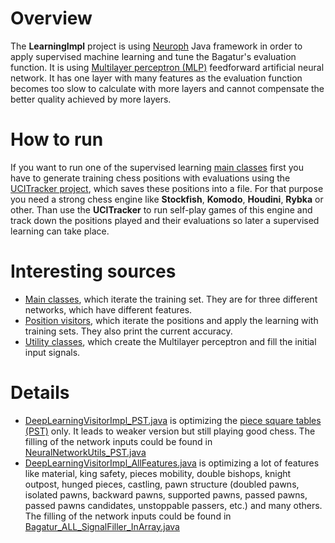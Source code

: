 # Overview

The **LearningImpl** project is using <a href="http://neuroph.sourceforge.net/">Neuroph</a> Java framework in order to apply supervised machine learning and tune the Bagatur's evaluation function.
It is using <a href="https://en.wikipedia.org/wiki/Multilayer_perceptron">Multilayer perceptron (MLP)</a> feedforward artificial neural network. It has one layer with many features as the evaluation function becomes too slow to calculate with more layers and cannot compensate the better quality achieved by more layers.  

# How to run

If you want to run one of the supervised learning <a href="https://github.com/bagaturchess/Bagatur/tree/master/Sources/LearningImpl/src/bagaturchess/deeplearning/run">main classes</a> first you have to generate training chess positions with evaluations using the <a href="https://github.com/bagaturchess/Bagatur/tree/master/Sources/UCITracker">UCITracker project</a>, which saves these positions into a file.
For that purpose you need a strong chess engine like **Stockfish**, **Komodo**, **Houdini**, **Rybka** or other. Than use the **UCITracker** to run self-play games of this engine and track down the positions played and their evaluations so later a supervised learning can take place.

# Interesting sources
- <a href="https://github.com/bagaturchess/Bagatur/tree/master/Sources/LearningImpl/src/bagaturchess/deeplearning/run">Main classes</a>, which iterate the training set. They are for three different networks, which have different features.
- <a href="https://github.com/bagaturchess/Bagatur/tree/master/Sources/LearningImpl/src/bagaturchess/deeplearning/impl/visitors">Position visitors</a>, which iterate the positions and apply the learning with training sets. They also print the current accuracy.
- <a href="https://github.com/bagaturchess/Bagatur/tree/master/Sources/LearningImpl/src/bagaturchess/deeplearning/api">Utility classes</a>, which create the Multilayer perceptron and fill the initial input signals.

# Details

- <a href="https://github.com/bagaturchess/Bagatur/blob/master/Sources/LearningImpl/src/bagaturchess/deeplearning/impl/visitors/DeepLearningVisitorImpl_PST.java">DeepLearningVisitorImpl_PST.java</a> is optimizing the <a href="https://www.chessprogramming.org/Piece-Square_Tables">piece square tables (PST)</a> only. It leads to weaker version but still playing good chess. The filling of the network inputs could be found in <a href="https://github.com/bagaturchess/Bagatur/blob/master/Sources/LearningImpl/src/bagaturchess/deeplearning/api/NeuralNetworkUtils_PST.java">NeuralNetworkUtils_PST.java</a>
- <a href="https://github.com/bagaturchess/Bagatur/blob/master/Sources/LearningImpl/src/bagaturchess/deeplearning/impl/visitors/DeepLearningVisitorImpl_AllFeatures.java">DeepLearningVisitorImpl_AllFeatures.java</a> is optimizing a lot of features like material, king safety, pieces mobility, double bishops, knight outpost, hunged pieces, castling, pawn structure (doubled pawns, isolated pawns, backward pawns, supported pawns, passed pawns, passed pawns candidates, unstoppable passers, etc.) and many others. The filling of the network inputs could be found in <a href="https://github.com/bagaturchess/Bagatur/blob/master/Sources/LearningImpl/src/bagaturchess/learning/goldmiddle/impl/cfg/bagatur_allfeatures/filler/Bagatur_ALL_SignalFiller_InArray.java">Bagatur_ALL_SignalFiller_InArray.java</a>

